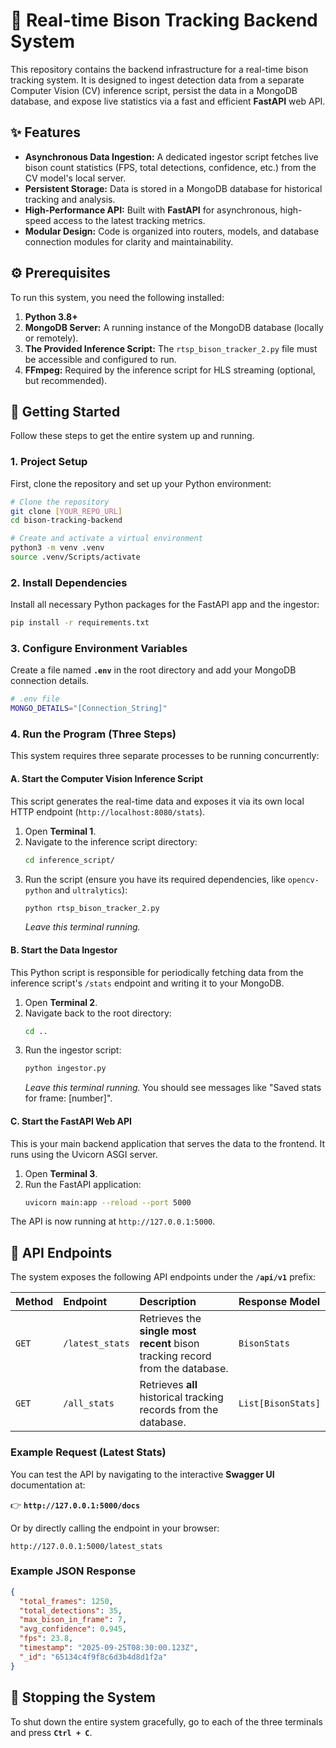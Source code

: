 # 🐃 Real-time Bison Tracking Backend System

This repository contains the backend infrastructure for a real-time bison tracking system. It is designed to ingest detection data from a separate Computer Vision (CV) inference script, persist the data in a MongoDB database, and expose live statistics via a fast and efficient **FastAPI** web API.

## ✨ Features

  * **Asynchronous Data Ingestion:** A dedicated ingestor script fetches live bison count statistics (FPS, total detections, confidence, etc.) from the CV model's local server.
  * **Persistent Storage:** Data is stored in a MongoDB database for historical tracking and analysis.
  * **High-Performance API:** Built with **FastAPI** for asynchronous, high-speed access to the latest tracking metrics.
  * **Modular Design:** Code is organized into routers, models, and database connection modules for clarity and maintainability.

## ⚙️ Prerequisites

To run this system, you need the following installed:

1.  **Python 3.8+**
2.  **MongoDB Server:** A running instance of the MongoDB database (locally or remotely).
3.  **The Provided Inference Script:** The `rtsp_bison_tracker_2.py` file must be accessible and configured to run.
4.  **FFmpeg:** Required by the inference script for HLS streaming (optional, but recommended).

## 🚀 Getting Started

Follow these steps to get the entire system up and running.

### 1\. Project Setup

First, clone the repository and set up your Python environment:

```bash
# Clone the repository
git clone [YOUR_REPO_URL]
cd bison-tracking-backend

# Create and activate a virtual environment
python3 -m venv .venv
source .venv/Scripts/activate
```

### 2\. Install Dependencies

Install all necessary Python packages for the FastAPI app and the ingestor:

```bash
pip install -r requirements.txt
```

### 3\. Configure Environment Variables

Create a file named **`.env`** in the root directory and add your MongoDB connection details.

```bash
# .env file
MONGO_DETAILS="[Connection_String]"
```

### 4\. Run the Program (Three Steps)

This system requires three separate processes to be running concurrently:

#### A. Start the Computer Vision Inference Script

This script generates the real-time data and exposes it via its own local HTTP endpoint (`http://localhost:8080/stats`).

1.  Open **Terminal 1**.
2.  Navigate to the inference script directory:
    ```bash
    cd inference_script/
    ```
3.  Run the script (ensure you have its required dependencies, like `opencv-python` and `ultralytics`):
    ```bash
    python rtsp_bison_tracker_2.py
    ```
    *Leave this terminal running.*

#### B. Start the Data Ingestor

This Python script is responsible for periodically fetching data from the inference script's `/stats` endpoint and writing it to your MongoDB.

1.  Open **Terminal 2**.
2.  Navigate back to the root directory:
    ```bash
    cd ..
    ```
3.  Run the ingestor script:
    ```bash
    python ingestor.py
    ```
    *Leave this terminal running.* You should see messages like "Saved stats for frame: \[number]".

#### C. Start the FastAPI Web API

This is your main backend application that serves the data to the frontend. It runs using the Uvicorn ASGI server.

1.  Open **Terminal 3**.
2.  Run the FastAPI application:
    ```bash
    uvicorn main:app --reload --port 5000
    ```

The API is now running at `http://127.0.0.1:5000`.

## 🧭 API Endpoints

The system exposes the following API endpoints under the **`/api/v1`** prefix:

| Method | Endpoint | Description | Response Model |
| :--- | :--- | :--- | :--- |
| `GET` | `/latest_stats` | Retrieves the **single most recent** bison tracking record from the database. | `BisonStats` |
| `GET` | `/all_stats` | Retrieves **all** historical tracking records from the database. | `List[BisonStats]` |

### Example Request (Latest Stats)

You can test the API by navigating to the interactive **Swagger UI** documentation at:

👉 **`http://127.0.0.1:5000/docs`**

Or by directly calling the endpoint in your browser:

```
http://127.0.0.1:5000/latest_stats
```

### Example JSON Response

```json
{
  "total_frames": 1250,
  "total_detections": 35,
  "max_bison_in_frame": 7,
  "avg_confidence": 0.945,
  "fps": 23.8,
  "timestamp": "2025-09-25T08:30:00.123Z",
  "_id": "65134c4f9f8c6d3b4d8d1f2a"
}
```

## 🛑 Stopping the System

To shut down the entire system gracefully, go to each of the three terminals and press **`Ctrl + C`**.
